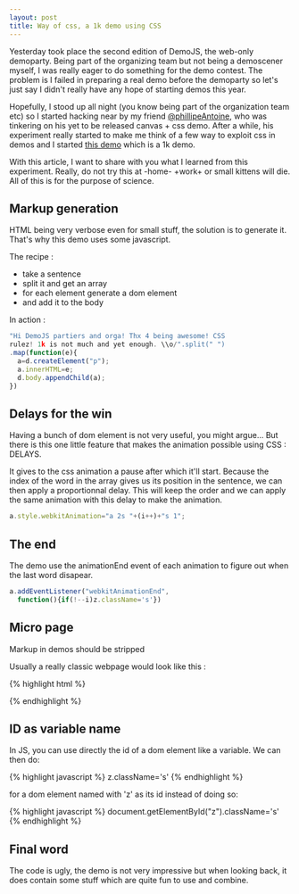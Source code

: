 ```yaml
---
layout: post
title: Way of css, a 1k demo using CSS
---
```

Yesterday took place the second edition of DemoJS, the web-only demoparty. Being part of the organizing team but not being a demoscener myself, I was really eager to do something for the demo contest. 
The problem is I failed in preparing a real demo before the demoparty so let's just say I didn't really have any hope of starting demos this year. 

Hopefully, I stood up all night (you know being part of the organization team etc) so I started hacking near by my friend [@phillipeAntoine](https://twitter.com/PhilippeAntoine), who was tinkering on his yet to be released canvas + css demo. 
After a while, his experiment really started to make me think of a few way to exploit css in demos and I started [this demo](http://bobylito.me/wayofcss) which is a 1k demo.

With this article, I want to share with you what I learned from this experiment. Really, do not try this at -home- +work+ or small kittens will die. All of this is for the purpose of science.

## Markup generation 

HTML being very verbose even for small stuff, the solution is to generate it. That's why this demo uses some javascript. 

The recipe : 

- take a sentence 
- split it and get an array
- for each element generate a dom element
- and add it to the body

In action : 

```javascript 
"Hi DemoJS partiers and orga! Thx 4 being awesome! CSS 
rulez! 1k is not much and yet enough. \\o/".split(" ")
.map(function(e){
  a=d.createElement("p");
  a.innerHTML=e;
  d.body.appendChild(a);
})
```

## Delays for the win

Having a bunch of dom element is not very useful, you might argue... But there is this one little feature that makes the animation possible using CSS : DELAYS. 

It gives to the css animation a pause after which it'll start. Because the index of the word in the array gives us its position in the sentence, we can then apply a proportionnal delay. This will keep the order and we can apply the same animation with this delay to make the animation.

```javascript 
a.style.webkitAnimation="a 2s "+(i++)+"s 1";
```

## The end

The demo use the animationEnd event of each animation to figure out when the last word disapear.

```javascript 
a.addEventListener("webkitAnimationEnd",
  function(){if(!--i)z.className='s'})
```

## Micro page

Markup in demos should be stripped

Usually a really classic webpage would look like this :

{% highlight html %}
<!DOCTYPE HTML>
<html lang="en">
  <head>
    <meta charset="UTF-8">
    <title></title>
    <style><style>
  </head>
  <body></body>
  <script type="text/javascript"></sc:w
ript>
</html>
{% endhighlight %}

But really you can strip it, without being hurt, to something  like this :

{% highlight html %}
<style></style>
<body>
<script></script>
{% endhighlight %}

## ID as variable name

In JS, you can use directly the id of a dom element like a variable. We can then do: 

{% highlight javascript %}
z.className='s'
{% endhighlight %}

for a dom element named with 'z' as its id instead of doing so: 

{% highlight javascript %}
document.getElementById("z").className='s'
{% endhighlight %}

## Final word 

The code is ugly, the demo is not very impressive but when looking back, it does contain some stuff which are quite fun to use and combine.

